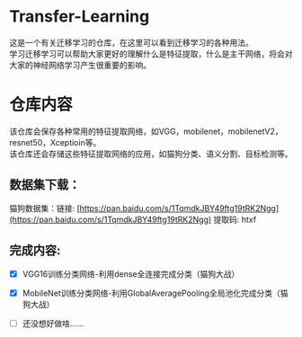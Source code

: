 # Transfer-Learning
这是一个有关迁移学习的仓库，在这里可以看到迁移学习的各种用法。  
学习迁移学习可以帮助大家更好的理解什么是特征提取，什么是主干网络，将会对大家的神经网络学习产生很重要的影响。

# 仓库内容
该仓库会保存各种常用的特征提取网络，如VGG，mobilenet，mobilenetV2，resnet50，Xceptioin等。  
该仓库还会存储这些特征提取网络的应用，如猫狗分类、语义分割、目标检测等。  

## 数据集下载：
猫狗数据集：链接: [https://pan.baidu.com/s/1TqmdkJBY49ftg19tRK2Ngg](https://pan.baidu.com/s/1TqmdkJBY49ftg19tRK2Ngg) 提取码: htxf

## 完成内容:
- [x] VGG16训练分类网络-利用dense全连接完成分类（猫狗大战）
- [x] MobileNet训练分类网络-利用GlobalAveragePooling全局池化完成分类（猫狗大战）
- [ ] 还没想好做啥……

